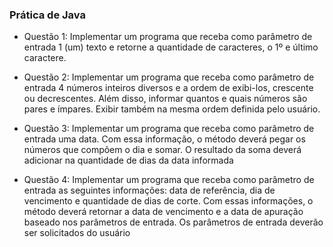 ### Prática de Java

- Questão 1: 
  Implementar um programa que receba como parâmetro de entrada 1 (um) texto e
  retorne a quantidade de caracteres, o 1º e último caractere.
  
- Questão 2: 
  Implementar um programa que receba como parâmetro de entrada 4 números inteiros
  diversos e a ordem de exibi-los, crescente ou decrescentes. Além disso, informar
  quantos e quais números são pares e ímpares. Exibir também na mesma ordem
  definida pelo usuário. 

- Questão 3: 
  Implementar um programa que receba como parâmetro de entrada uma data. Com
  essa informação, o método deverá pegar os números que compõem o dia e somar. O
  resultado da soma deverá adicionar na quantidade de dias da data informada
  
- Questão 4: 
  Implementar um programa que receba como parâmetro de entrada as seguintes
  informações: data de referência, dia de vencimento e quantidade de dias de corte.
  Com essas informações, o método deverá retornar a data de vencimento e a data de
  apuração baseado nos parâmetros de entrada. Os parâmetros de entrada deverão
  ser solicitados do usuário
 
